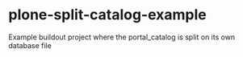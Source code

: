 # plone-split-catalog-example
Example buildout project where the portal_catalog is split on its own database file
